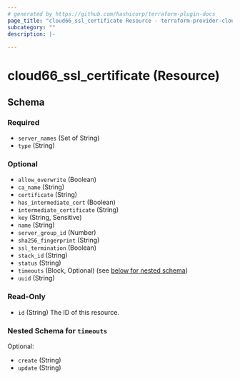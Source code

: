 ```yaml
---
# generated by https://github.com/hashicorp/terraform-plugin-docs
page_title: "cloud66_ssl_certificate Resource - terraform-provider-cloud66"
subcategory: ""
description: |-
  
---
```


# cloud66_ssl_certificate (Resource)





<!-- schema generated by tfplugindocs -->
## Schema

### Required

- `server_names` (Set of String)
- `type` (String)

### Optional

- `allow_overwrite` (Boolean)
- `ca_name` (String)
- `certificate` (String)
- `has_intermediate_cert` (Boolean)
- `intermediate_certificate` (String)
- `key` (String, Sensitive)
- `name` (String)
- `server_group_id` (Number)
- `sha256_fingerprint` (String)
- `ssl_termination` (Boolean)
- `stack_id` (String)
- `status` (String)
- `timeouts` (Block, Optional) (see [below for nested schema](#nestedblock--timeouts))
- `uuid` (String)

### Read-Only

- `id` (String) The ID of this resource.

<a id="nestedblock--timeouts"></a>
### Nested Schema for `timeouts`

Optional:

- `create` (String)
- `update` (String)
